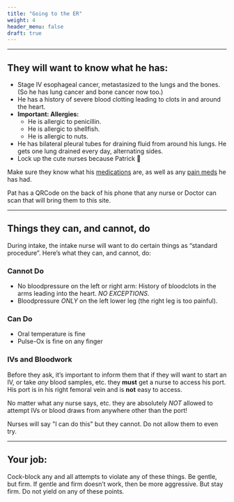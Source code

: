 ```yaml
---
title: "Going to the ER"
weight: 4
header_menu: false
draft: true
---
```


---
## They will want to know what he has:

- Stage IV esophageal cancer, metastasized to the lungs and the bones. (So he has lung cancer and bone cancer now too.)
- He has a history of severe blood clotting leading to clots in and around the heart.
- **Important: Allergies:**
  - He is allergic to penicillin.
  - He is allergic to shellfish.
  - He is allergic to nuts.
- He has bilateral pleural tubes for draining fluid from around his lungs. He gets one lung drained every day, alternating sides.
- Lock up the cute nurses because Patrick 🤣

Make sure they know what his [medications](dailies.md) are, as well as any [pain meds](meds.md) he has had.

Pat has a QRCode on the back of his phone that any nurse or Doctor can scan that will bring them to this site.

---
## Things they can, and cannot, do

During intake, the intake nurse will want to do certain things as “standard procedure”. Here’s what they can, and cannot, do:

### Cannot Do
- No bloodpressure on the left or right arm: History of bloodclots in the arms leading into the heart. *NO EXCEPTIONS*.
- Bloodpressure *ONLY* on the left lower leg (the right leg is too painful).

### Can Do
- Oral temperature is fine
- Pulse-Ox is fine on any finger

### IVs and Bloodwork
Before they ask, it’s important to inform them that if they will want to start an IV, or take *any* blood samples, etc. they **must** get a nurse to access his port. His port is in his right femoral vein and is **not** easy to access.

No matter what any nurse says, etc. they are absolutely *NOT* allowed to attempt IVs or blood draws from anywhere other than the port!

Nurses will say "I can do this" but they cannot. Do not allow them to even try.

---
## Your job:
 Cock-block any and all attempts to violate any of these things. Be gentle, but firm. If gentle and firm doesn’t work, then be more aggressive. But stay firm. Do not yield on any of these points.